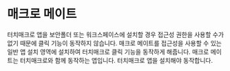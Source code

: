 # 매크로 메이트
터치매크로 앱을 보안폴더 또는 워크스페이스에 설치할 경우 접근성 권한을 사용할 수가 없기 때문에 클릭 기능이 동작하지 않습니다. 매크로 메이트를 접근성을 사용할 수 있는 일반 앱 설치 영역에 설치하여 터치매크로 클릭 기능을 동작하게 해줍니다. 매크로 메이트는 터치매크로와 함께 동작하는 앱입니다. 터치매크로 앱을 설치해야 동작합니다.
